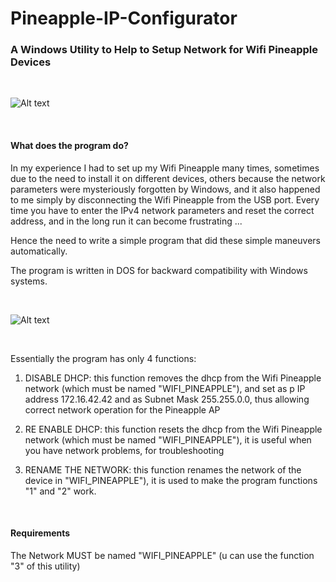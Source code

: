 # Pineapple-IP-Configurator

<h3>A Windows Utility to Help to Setup Network for Wifi Pineapple Devices</h3>


<BR>

![Alt text](https://raw.githubusercontent.com/JonnyBanana/Pineapple-IP-Configurator/master/IMG/FondOrnateHellbender-small.gif)

<BR>


<h4>What does the program do?</h4>

In my experience I had to set up my Wifi Pineapple many times, sometimes due to the need to install it on different devices,
others because the network parameters were mysteriously forgotten by Windows, and it also happened to me simply by 
disconnecting the Wifi Pineapple from the USB port.
Every time you have to enter the IPv4 network parameters and reset the correct address,  and in the long run it can become frustrating ...

Hence the need to write a simple program that did these simple maneuvers automatically.

The program is written in DOS for backward compatibility with Windows systems.

<BR>
 
![Alt text](https://raw.githubusercontent.com/JonnyBanana/Pineapple-IP-Configurator/master/IMG/pineapple-menu.PNG)
  
<BR>
  
Essentially the program has only 4 functions:

1. DISABLE DHCP: this function removes the dhcp from the Wifi Pineapple network (which must be named "WIFI_PINEAPPLE"), and
set as p IP address 172.16.42.42 and as Subnet Mask 255.255.0.0, thus allowing correct network operation for the Pineapple AP

2. RE ENABLE DHCP: this function resets the dhcp from the Wifi Pineapple network (which must be named "WIFI_PINEAPPLE"), 
it is useful when you have network problems, for troubleshooting

3. RENAME THE NETWORK: this function renames the network of the device in "WIFI_PINEAPPLE"), it is used to make the program functions "1" and "2" work.


<BR>

<h4>Requirements</h4>

The Network MUST be named "WIFI_PINEAPPLE" (u can use the function "3" of this utility)
